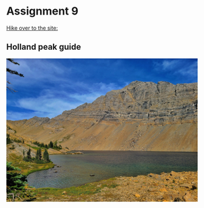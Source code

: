 # Assignment 9
[Hike over to the site:](https://bridgerfiore.github.io/MART341-WebDesign/Assignment_9/)
## Holland peak guide
![Holland peak](./Images/upper%20rumble%20creek%20lake%20(1).jpg)